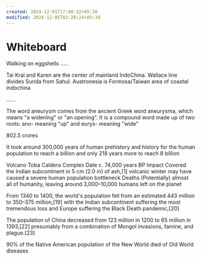 ```yaml
---
created: 2024-12-01T17:00:32+05:30
modified: 2024-12-05T03:28:24+05:30
---
```


# Whiteboard

Walking on eggshells
.....

Tai Krai and Karen are the center of mainland IndoChina. Wallace line divides Sunda from Sahul.
Austronesia is Formosa/Taiwan area of coastal indochina

......

The word aneurysm comes from the ancient Greek word aneurysma, which means "a widening" or "an opening". It is a compound word made up of two roots: ano- meaning "up" and eurys- meaning "wide"

802.5 crores

It took around 300,000 years of human prehistory and history for the human population to reach a billion and only 218 years more to reach 8 billion

Volcano
Toba Caldera Complex
Date
c. 74,000 years BP
Impact
Covered the Indian subcontinent in 5 cm (2.0 in) of ash,[1] volcanic winter may have caused a severe human population bottleneck
Deaths
(Potentially) almost all of humanity, leaving around 3,000–10,000 humans left on the planet


From 1340 to 1400, the world's population fell from an estimated 443 million to 350–375 million,[19] with the Indian subcontinent suffering the most tremendous loss and Europe suffering the Black Death pandemic;[20]

The population of China decreased from 123 million in 1200 to 65 million in 1393,[22] presumably from a combination of Mongol invasions, famine, and plague.[23]

90% of the Native American population of the New World died of Old World diseases
